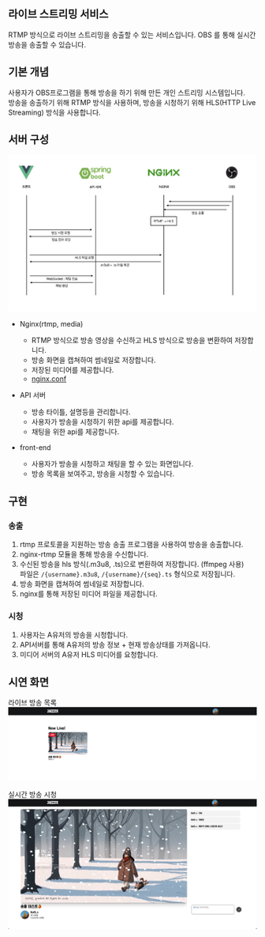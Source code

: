 ## 라이브 스트리밍 서비스

RTMP 방식으로 라이브 스트리밍을 송출할 수 있는 서비스입니다.
OBS 를 통해 실시간 방송을 송출할 수 있습니다.

## 기본 개념 

사용자가 OBS프로그램을 통해 방송을 하기 위해 만든 개인 스트리밍 시스템입니다.  
방송을 송출하기 위해 RTMP 방식을 사용하며, 방송을 시청하기 위해 HLS(HTTP Live Streaming) 방식을 사용합니다.   

## 서버 구성 

![streaming.png](assets/streaming.png)

- Nginx(rtmp, media)
    - RTMP 방식으로 방송 영상을 수신하고 HLS 방식으로 방송을 변환하여 저장합니다.
    - 방송 화면을 캡쳐하여 썸네일로 저장합니다. 
    - 저장된 미디어를 제공합니다.
    - [nginx.conf](infra/rtmp/nginx.conf)

- API 서버
    - 방송 타이틀, 설명등을 관리합니다.
    - 사용자가 방송을 시청하기 위한 api를 제공합니다.
    - 채팅을 위한 api를 제공합니다.

- front-end
    - 사용자가 방송을 시청하고 채팅을 할 수 있는 화면입니다.
    - 방송 목록을 보여주고, 방송을 시청할 수 있습니다.

## 구현

### 송출
1. rtmp 프로토콜을 지원하는 방송 송출 프로그램을 사용하여 방송을 송출합니다. 
2. nginx-rtmp 모듈을 통해 방송을 수신합니다.
3. 수신된 방송을 hls 방식(.m3u8, .ts)으로 변환하여 저장합니다. (ffmpeg 사용)  
파일은 `/{username}.m3u8`, `/{username}/{seq}.ts` 형식으로 저장됩니다.
4. 방송 화면을 캡쳐하여 썸네일로 저장합니다.
5. nginx를 통해 저장된 미디어 파일을 제공합니다.

### 시청
1. 사용자는 A유저의 방송을 시청합니다.
2. API서버를 통해 A유저의 방송 정보 + 현재 방송상태를 가져옵니다.
3. 미디어 서버의 A유저 HLS 미디어를 요청합니다.

## 시연 화면 

라이브 방송 목록   
![1.png](/assets/home.png)  

실시간 방송 시청   
![2.png](/assets/stream.png)  
